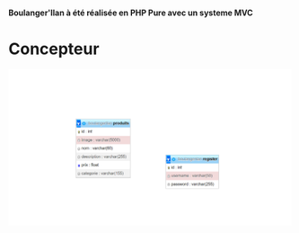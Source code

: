 #### Boulanger'Ilan à été réalisée en PHP Pure avec un systeme MVC
# Concepteur
![alt text](IMG/concepteur.png)
